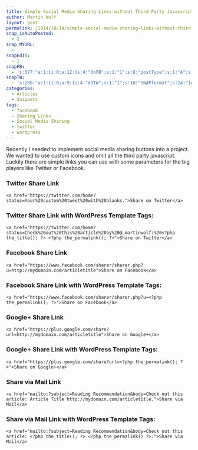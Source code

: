 ```yaml
---
title: Simple Social Media Sharing Links without Third Party Javascript
author: Martin Wolf
layout: post
permalink: /2014/10/14/simple-social-media-sharing-links-without-third-party-javascript/
snap_isAutoPosted:
  - 1
snap_MYURL:
  - 
snapEdIT:
  - 1
snapFB:
  - 's:377:"a:1:{i:0;a:12:{s:4:"doFB";s:1:"1";s:8:"postType";s:1:"A";s:10:"AttachPost";s:1:"2";s:10:"SNAPformat";s:35:"New post on MartinWolf.org: %TITLE%";s:9:"isAutoImg";s:1:"A";s:8:"imgToUse";s:0:"";s:9:"isAutoURL";s:1:"A";s:8:"urlToUse";s:0:"";s:11:"isPrePosted";s:1:"1";s:8:"isPosted";s:1:"1";s:4:"pgID";s:31:"711305895599362_779952638734687";s:5:"pDate";s:19:"2014-10-14 08:37:16";}}";'
snapTW:
  - 's:280:"a:1:{i:0;a:9:{s:4:"doTW";s:1:"1";s:10:"SNAPformat";s:24:"[Article] %TITLE%: %URL%";s:8:"attchImg";s:1:"0";s:9:"isAutoImg";s:1:"A";s:8:"imgToUse";s:0:"";s:11:"isPrePosted";s:1:"1";s:8:"isPosted";s:1:"1";s:4:"pgID";s:18:"521942772228829184";s:5:"pDate";s:19:"2014-10-14 08:37:08";}}";'
categories:
  - Articles
  - Snippets
tags:
  - facebook
  - Sharing Links
  - Social Media Sharing
  - twitter
  - wordpress
---
```

Recently I needed to implement social media sharing buttons into a project. We wanted to use custom icons and omit all the third party javascript. Luckily there are simple links you can use with some parameters for the big players like Twitter or Facebook.

<!--more-->

### Twitter Share Link

<pre><code class="lang-markup" >&lt;a href="https://twitter.com/home?status=Your%20custom%20tweet%20with%20blanks."&gt;Share on Twitter&lt;/a&gt;</code></pre>

### Twitter Share Link with WordPress Template Tags:

<pre><code class="lang-markup" >&lt;a href="https://twitter.com/home?status=Check%20out%20this%20article%20by%20@_martinwolf:%20&lt;?php the_title(); ?&gt; &lt;?php the_permalink(); ?&gt;"&gt;Share on Twitter&lt;/a&gt;</code></pre>

### Facebook Share Link

<pre><code class="lang-markup" >&lt;a href="https://www.facebook.com/sharer/sharer.php?u=http://mydomain.com/articletitle"&gt;Share on Facebook&lt;/a&gt;</code></pre>

### Facebook Share Link with WordPress Template Tags:

<pre><code class="lang-markup" >&lt;a href="https://www.facebook.com/sharer/sharer.php?u=&lt;?php the_permalink(); ?&gt;"&gt;Share on Facebook&lt;/a&gt;</code></pre>

### Google+ Share Link

<pre><code class="lang-markup" >&lt;a href="https://plus.google.com/share?url=http://mydomain.com/articletitle"&gt;Share on Google+&lt;/a&gt;</code></pre>

### Google+ Share Link with WordPress Template Tags:

<pre><code class="lang-markup" >&lt;a href="https://plus.google.com/share?url=&lt;?php the_permalink(); ?&gt;"&gt;Share on Google+&lt;/a&gt;</code></pre>

### Share via Mail Link

<pre><code class="lang-markup" >&lt;a href="mailto:?subject=Reading Recommendation&amp;body=Check out this article: Article Title http://mydomain.com/articletitle."&gt;Share via Mail&lt;/a&gt;</code></pre>

### Share via Mail Link with WordPress Template Tags:

<pre><code class="lang-markup" >&lt;a href="mailto:?subject=Reading Recommendation&amp;body=Check out this article: &lt;?php the_title(); ?&gt; &lt;?php the_permalink() ?&gt;."&gt;Share via Mail&lt;/a&gt;</code></pre>